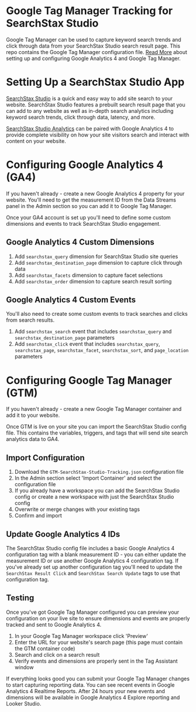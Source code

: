 # Google Tag Manager Tracking for SearchStax Studio

Google Tag Manager can be used to capture keyword search trends and click through data from your SearchStax Studio search result page. This repo contains the Google Tag Manager configuration file. [Read More](https://www.searchstax.com/blog/how-to-set-up-google-analytics-4-with-searchstax-studio/) about setting up and configuring Google Analytics 4 and Google Tag Manager.

# Setting Up a SearchStax Studio App

[SearchStax Studio](https://www.searchstax.com/searchstudio/) is a quick and easy way to add site search to your website. SearchStax Studio features a prebuilt search result page that you can add to any website as well as in-depth search analytics including keyword search trends, click through data, latency, and more.

[SearchStax Studio Analytics](https://www.searchstax.com/search-analytics/) can be paired with Google Analytics 4 to provide complete visibility on how your site visitors search and interact with content on your website.

# Configuring Google Analytics 4 (GA4)

If you haven't already - create a new Google Analytics 4 property for your website. You'll need to get the measurement ID from the Data Streams panel in the Admin section so you can add it to Google Tag Manager.

Once your GA4 account is set up you'll need to define some custom dimensions and events to track SearchStax Studio engagement.

## Google Analytics 4 Custom Dimensions

1. Add `searchstax_query` dimension for SearchStax Studio site queries
2. Add `searchstax_destination_page` dimension to capture click through data
3. Add `searchstax_facets` dimension to capture facet selections
4. Add `searchstax_order` dimension to capture search result sorting

## Google Analytics 4 Custom Events

You'll also need to create some custom events to track searches and clicks from search results.

1. Add `searchstax_search` event that includes `searchstax_query` and `searchstax_destination_page` parameters
2. Add `searchstax_click` event that includes `searchstax_query`, `searchstax_page`, `searchstax_facet`, `searchstax_sort`, and `page_location` parameters

# Configuring Google Tag Manager (GTM)

If you haven't already - create a new Google Tag Manager container and add it to your website.

Once GTM is live on your site you can import the SearchStax Studio config file. This contains the variables, triggers, and tags that will send site search analytics data to GA4.

## Import Configuration

1. Download the `GTM-SearchStax-Studio-Tracking.json` configuration file
2. In the Admin section select 'Import Container' and select the configuration file
3. If you already have a workspace you can add the SearchStax Studio config or create a new workspace with just the SearchStax Studio config
4. Overwrite or merge changes with your existing tags
5. Confirm and import

## Update Google Analytics 4 IDs

The SearchStax Studio config file includes a basic Google Analytics 4 configuration tag with a blank measurement ID - you can either update the measurement ID or use another Google Analytics 4 configuration tag. If you've already set up another configuration tag you'll need to update the `SearchStax Result Click` and `SearchStax Search Update` tags to use that configuration tag.

## Testing

Once you've got Google Tag Manager configured you can preview your configuration on your live site to ensure dimensions and events are properly tracked and sent to Google Analytics 4.

1. In your Google Tag Manager workspace click 'Preview'
2. Enter the URL for your website's search page (this page must contain the GTM container code)
3. Search and click on a search result
4. Verify events and dimensions are properly sent in the Tag Assistant window

If everything looks good you can submit your Google Tag Manager changes to start capturing reporting data. You can see recent events in Google Analytics 4 Realtime Reports. After 24 hours your new events and dimensions will be available in Google Analytics 4 Explore reporting and Looker Studio.